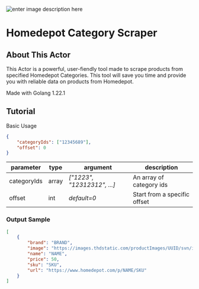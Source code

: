![enter image description here](https://external-content.duckduckgo.com/iu/?u=https%3A%2F%2Fwww.pngmart.com%2Ffiles%2F16%2FHome-Depot-Logo-PNG-Image.png&f=1&nofb=1&ipt=def5757aced3b327c03b99e5ef3280e8f0c80bc271e4c8682ef7f1c5bd1f976f&ipo=images)

# Homedepot Category Scraper

## About This Actor

This Actor is a powerful, user-fiendly tool made to scrape products from specified Homedepot Categories. This tool will save you time and provide you with reliable data on products from Homedepot.

Made with Golang 1.22.1

## Tutorial

Basic Usage

```json
{
    "categoryIds": ["12345689"],
    "offset": 0
}
```

| parameter | type | argument | description |
| --------- | ----- | ------------------------- | ---------------------------- |
| categoryIds | array | _["1223", "12312312", ...]_ | An array of category ids |
| offset | int | _default=0_ | Start from a specific offset |

### Output Sample

```json
[
    {
        "brand": "BRAND",
        "image": "https://images.thdstatic.com/productImages/UUID/svn/image.jpg",
        "name": "NAME",
        "price": 50,
        "sku": "SKU",
        "url": "https://www.homedepot.com/p/NAME/SKU"
    }
]

```
